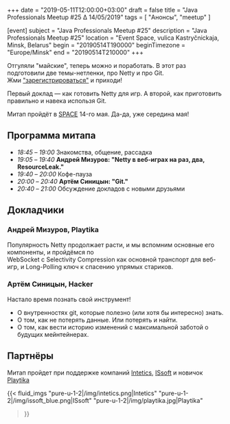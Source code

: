 +++
date = "2019-05-11T12:00:00+03:00"
draft = false
title = "Java Professionals Meetup #25 ∆ 14/05/2019"
tags = [
    "Анонсы", "meetup"
]

[event]
subject = "Java Professionals Meetup #25"
description = "Java Professionals Meetup #25"
location = "Event Space, vulica Kastryčnickaja, Minsk, Belarus"
begin = "20190514T190000"
beginTimezone = "Europe/Minsk"
end = "20190514T210000"
+++

Отгуляли "майские", теперь можно и поработать. В этот раз подготовили две темы-нетленки, про Netty и про Git.  
Жми ["зарегистрироваться"](http://bit.ly/jprof_reg_25) и приходи!

<!--more-->

Первый доклад — как готовить Netty для игр. А второй, как приготовить правильно и навека использя Git.

Митап пройдёт в [SPACE](http://eventspace.by) 14-го мая. Да-да, уже середина мая! 

## Программа митапа
* _18:45_ – _19:00_ Знакомства, общение, рассадка
* _19:05_ – _19:40_ **Андрей Мизуров: "Netty в веб-играх на раз, два, ResourceLeak."**
* _19:40_ – _20:00_ Кофе-пауза
* _20:00_ – _20:40_ **Артём Синицын: "Git."**
* _20:40_ – _21:00_ Обсуждение докладов с новыми друзьями

## Докладчики

### Андрей Мизуров, Playtika

Популярность Netty продолжает расти, и мы вспомним основные его компоненты, и пройдёмся по  
WebSocket c Selectivity Compression как основной транспорт для веб-игр, 
и Long-Polling ключ к спасению упрямых стариков.

### Артём Синицын, Hacker

Настало время познать свой инструмент!
* О внутренностях git, которые полезно (или хотя бы интересно) знать.
* О том, как не потерять данные. Или потерять и найти.
* О том, как вести историю изменений с максимальной заботой о будущих мейнтейнерах.

## Партнёры

Митап пройдет при поддержке компаний [Intetics](http://intetics.com), [ISsoft](http://www.issoft.by) и новичок  [Playtika](https://www.playtika.com/)

{{< fluid_imgs
  "pure-u-1-2|/img/intetics.png|Intetics"
  "pure-u-1-2|/img/issoft_blue.png|ISsoft"
  "pure-u-1-2|/img/playtika.jpg|Playtika"
>}}
